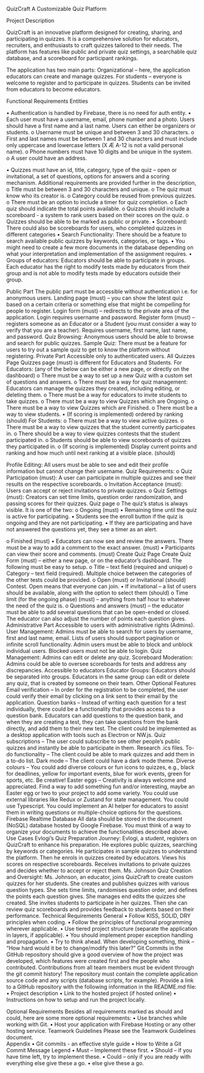 QuizCraft 
 A Customizable Quiz Platform

Project Description

QuizCraft is an innovative platform designed for creating, sharing, and participating in quizzes. It is a comprehensive solution for educators, recruiters, and enthusiasts to craft quizzes tailored to their needs. The platform has features like public and private quiz settings, a searchable quiz database, and a scoreboard for participant rankings.

The application has two main parts:
Organizational – here, the application educators can create and manage quizzes.
For students – everyone is welcome to register and to participate in quizzes. Students can be invited from educators to become educators.


Functional Requirements
Entities

•	Authentication is handled by Firebase, there is no need for auth entity.
•	Each user must have a username, email, phone number and a photo. Users should have a first name and a last name. Users can either be organizers or students.
o	Username must be unique and between 3 and 30 characters. 
o	First and last names must be between 1 and 30 characters and must include only uppercase and lowercase letters (X Æ A-12 is not a valid personal name). 
o	Phone numbers must have 10 digits and be unique in the system.   
o	A user could have an address. 

•	Quizzes must have an id, title, category, type of the quiz – open or invitational, a set of questions, options for answers and a scoring mechanism. Additional requirements are provided further in the description,
o	Title must be between 3 and 30 characters and unique.
o	The quiz must know who its creator is.
o	Category could be reused from previous quizzes. 
o	There must be an option to include a timer for quiz completion.
o	Each quiz should indicate the total points available.
o	Quizzes should include a scoreboard - a system to rank users based on their scores on the quiz.
o	Quizzes should be able to be marked as public or private.
•	Scoreboard: There could also be scoreboards for users, who completed quizzes in different categories
•	Search Functionality: There should be a feature to search available public quizzes by keywords, categories, or tags.
•	You might need to create a few more documents in the database depending on what your interpretation and implementation of the assignment requires.
•	Groups of educators: Educators should be able to participate in groups. Each educator has the right to modify tests made by educators from their group and is not able to modify tests made by educators outside their group.


Public Part
The public part must be accessible without authentication i.e. for anonymous users.
Landing page (must) – you can show the latest quiz based on a certain criteria or something else that might be compelling for people to register.
Login form (must) – redirects to the private area of the application. Login requires username and password.
Register form (must) – registers someone as an Educator or a Student (you must consider a way to verify that you are a teacher). Requires username, first name, last name, and password.
Quiz Browsing: Anonymous users should be able to browse and search for public quizzes.
Sample Quiz: There must be a feature for users to try out a sample quiz to get to know the platform without registering.
Private Part
Accessible only to authenticated users.
All Quizzes Page
Quizzes page (must) is different for Educators and Students.
For Educators: (any of the below can be either a new page, or directly on the dashboard)
o	There must be a way to set up a new Quiz with a custom set of questions and answers.
o	There must be a way for quiz management: Educators can manage the quizzes they created, including editing, or deleting them.
o	There must be a way for educators to invite students to take quizzes.
o	There must be a way to view Quizzes which are Ongoing.
o	There must be a way to view Quizzes which are Finished.
o	There must be a way to view students.
•	(If scoring is implemented) ordered by ranking (should)
For Students:
o	There must be a way to view active quizzes.
o	There must be a way to view quizzes that the student currently participates in.
o	There should be a way to view quizzes contests that the student participated in.
o	Students should be able to view scoreboards of quizzes they participated in.
o	(If scoring is implemented) Display current points and ranking and how much until next ranking at a visible place. (should) 

Profile Editing: All users must be able to see and edit their profile information but cannot change their username.
Quiz Requirements:
o	Quiz Participation (must): A user can participate in multiple quizzes and see their results on the respective scoreboards.
o	Invitation Acceptance (must): Users can accept or reject invitations to private quizzes.
o	Quiz Settings (must): Creators can set time limits, question order randomization, and passing scores for their quizzes.
Quiz page
o	The quiz’s status is always visible. It is one of the two:
o	Ongoing (must)
•	Remaining time until the quiz is active for participating.
•	Students see the enroll button if the quiz is ongoing and they are not participating.
•	If they are participating and have not answered the questions yet, they see a timer as an alert.

o	Finished (must)
•	Educators can now see and review the answers. There must be a way to add a comment to the exact answer. (must)
•	Participants can view their score and comments. (must)
Create Quiz Page
Create Quiz Form (must) – either a new page, or on the educator’s dashboard. The following must be easy to setup.
o	Title – text field (required and unique)
o	Category – text field (required). Multiple choice between the categories of the other tests could be provided.
o	Open (must) or Invitational (should) Contest. Open means that everyone can join.
•	If invitational – a list of users should be available, along with the option to select them (should)
o	Time limit (for the ongoing phase) (must) – anything from half hour to whatever the need of the quiz is.
o	Questions and answers (must) – the educator must be able to add several questions that can be open-ended or closed. The educator can also adjust the number of points each question gives.
Administrative Part
Accessible to users with administrative rights (Admins).
User Management: Admins must be able to search for users by username, first and last name, email. Lists of users should support pagination or infinite scroll functionality. Admin users must be able to block and unblock individual users. Blocked users must not be able to login.
Quiz Management: Admins can edit or delete any quiz.
Scoreboard Moderation: Admins could be able to oversee scoreboards for tests and address any discrepancies.
Accessible to educators
Educator Groups: Educators should be separated into groups. Educators in the same group can edit or delete any quiz, that is created by someone on their team. 
Other Optional Features
Email verification – In order for the registration to be completed, the user could verify their email by clicking on a link sent to their email by the application.
Question banks – Instead of writing each question for a test individually, there could be a functionality that provides access to a question bank. Educators can add questions to the question bank, and when they are creating a test, they can take questions from the bank directly, and add them to their new test. 
The client could be implemented as a desktop application with tools such as Electron or NW.js.
Quiz subscriptions – The user could subscribe to see other people’s public quizzes and instantly be able to participate in them. Research .ics files.
To-do functionality – The client could be able to mark quizzes and add them in a to-do list.
Dark mode – The client could have a dark mode theme.
Diverse colours – You could add diverse colours or fun icons to quizzes, e.g., black for deadlines, yellow for important events, blue for work events, green for sports, etc. Be creative!
Easter eggs – Creativity is always welcome and appreciated. Find a way to add something fun and/or interesting, maybe an Easter egg or two to your project to add some variety. 
You could use external libraries like Redux or Zustand for state management.
You could use Typescript.
You could implement an AI helper for educators to assist them in writing questions or multiple-choice options for the questions.
Firebase Realtime Database
All data should be stored in the document (NoSQL) database hosted by Google Firebase. You must think of a way to organize your documents to achieve the functionalities described above.
Use Cases
Evlogi’s Quiz Preparation Journey:
Evlogi, a student, registers on QuizCraft to enhance his preparation. He explores public quizzes, searching by keywords or categories. He participates in sample quizzes to understand the platform. Then he enrols in quizzes created by educators. Views his scores on respective scoreboards. Receives invitations to private quizzes and decides whether to accept or reject them.
Ms. Johnson Quiz Creation and Oversight:
Ms. Johnson, an educator, joins QuizCraft to create custom quizzes for her students. She creates and publishes quizzes with various question types. She sets time limits, randomises question order, and defines the points each question gives. She manages end edits the quizzes she created. She invites students to participate in her quizzes. Then she can review quiz scoreboards and provides feedback to students based on their performance.
Technical Requirements 
General 
•	Follow KISS, SOLID, DRY principles when coding.
•	Follow the principles of functional programming wherever applicable.
•	Use tiered project structure (separate the application in layers, if applicable).
•	You should implement proper exception handling and propagation.
•	Try to think ahead. When developing something, think – “How hard would it be to change/modify this later?” 
Git 
Commits in the GitHub repository should give a good overview of how the project was developed, which features were created first and the people who contributed. Contributions from all team members must be evident through the git commit history! The repository must contain the complete application source code and any scripts (database scripts, for example). 
Provide a link to a GitHub repository with the following information in the README.md file: 
•	Project description 
•	Link to the hosted project (if hosted online) 
•	Instructions on how to setup and run the project locally.
 
Optional Requirements 
Besides all requirements marked as should and could, here are some more optional requirements: 
•	Use branches while working with Git. 
•	Host your application with Firebase Hosting or any other hosting service.
Teamwork Guidelines 
Please see the Teamwork Guidelines document.  
Appendix 
•	Git commits - an effective style guide 
•	How to Write a Git Commit Message 
Legend 
•	Must – Implement these first. 
•	Should – if you have time left, try to implement these. 
•	Could – only if you are ready with everything else give these a go. 
•	 else give these a go.
